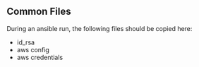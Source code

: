 Common Files
------------

During an ansible run, the following files should be copied here:
*  id_rsa
*  aws config
*  aws credentials

